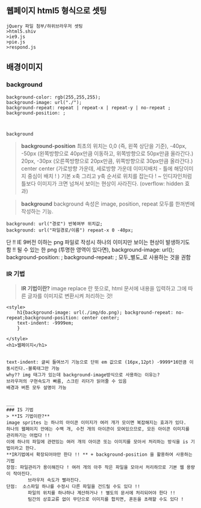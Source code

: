 ##


## 웹페이지 html5 형식으로 셋팅
    jQuery 파일 첨부/하위브라우저 셋팅
    >html5.shiv
    >ie9.js
    >pie.js
    >respond.js
    
## 배경이미지
### background
```
background-color: rgb(255,255,255);
background-image: url("./");
background-repeat: repeat | repeat-x | repeat-y | no-repeat ;
background-position: ; 



background
```
> **background-position**
최초의 위치는 0,0 (즉, 왼쪽 상단을 기준), 
-40px, -50px (왼쪽방향으로 40px만큼 이동하고, 위쪽방향으로 50px만큼 올라간다.) 
20px, -30px (오른쪽방향으로 20px만큼, 위쪽방향으로 30px만큼 올라간다.)
center center (가로방향 가운데, 세로방향 가운데 이미지배치 - 틀에 해당이미지 중심이 배치 ! )
기본 x축 그리고 y축 순서로 위치를 잡는다 ! ~
인디자인처럼 틀보다 이미지가 크면 넘쳐서 보이는 현상이 사라진다. (overflow: hidden 효과)

> **background**
background 속성은 image, position, repeat 모두를 한꺼번에 작성하는 기능.
```
background: url("경로") 반복여부 위치값;
background: url("파일경로/이름") repeat-x 0 -40px;
```
단 !!  IE 9버전 이하는 png 파일로 작성시 하나의 이미지만 보이는 현상이 발생하기도 함 !!
될 수 있는 한 png (투명한 영역이 있다면),
background-image: url();
background-position: ;
background-repeat: ;
모두_별도_로 사용하는 것을 권함


### IR 기법
> **IR 기법이란?**
 image replace 란 뜻으로, html 문서에 내용을 입력하고 그에 따른 글자를 이미지로 변환시켜 처리하는 것!
 ```
 <style>
     h1{background-image: url(./img/do.png); background-repeat: no-repeat;background-position: center center;
     text-indent: -9999em;
     }
     
 </style>
 <h1>웹페이지</h1>
 

 text-indent: 글씨 들여쓰기 기능으로 단위 em 값으로 (16px,12pt) -9999*16만큼 이동시킨다.-블록태그만 가능
why?? img 태그가 있는데 background-image방식으로 사용하는 이유는?
브라우저의 구현속도가 빠름, 스크린 리더가 읽어줄 수 있음
배경과 버튼 모두 설명이 가능 


___
### IS 기법
> **IS 기법이란?**
image sprites 는 하나의 아이콘 이미지가 여러 개가 모이면 복잡해지는 효과가 있다.
하나의 웹페이지 안에는 수백 개, 수천 개의 아이콘이 모여있으므로, 모든 아이콘 이미지를
관리하기는 어렵다 !!
이에 하나의 파일에 관련있는 여러 개의 아이콘 또는 이미지를 모아서 처리하는 방식을 is 기법이라고 한다.
 **IR기법에서 확장되어야만 한다 !! ** + background-position 을 활용하여 사용하는 기법
 장점: 파일관리가 용이해진다 ! 여러 개의 아주 작은 파일을 모아서 처리하므로 기본 웹 용량이 작아진다. 
         브라우저 속도가 빨라진다.
 단점:  소스파일 하나를 수정시 다른 파일을 건드릴 수도 있다 !!
         파일의 위치를 하나하나 계산하거나 ! 별도의 문서에 처리되어야 한다 !!
         팀간의 상호교류 없이 무단으로 이미지를 합치면, 혼돈을 초래할 수도 있다 !

